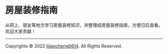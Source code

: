 # 房屋装修指南

从网上、朋友等地方学习房屋装修知识，并整理成房屋装修指南，方便日后查看。欢迎大家贡献！

---

Copyrights © 2022 [lijiancheng0614](https://lijiancheng0614.github.io/). All Rights Reserved.
